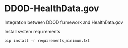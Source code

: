 # DDOD-HealthData.gov
Integration between DDOD framework and HealthData.gov


Install system requirements
```
pip install -r requirements_minimum.txt
```
